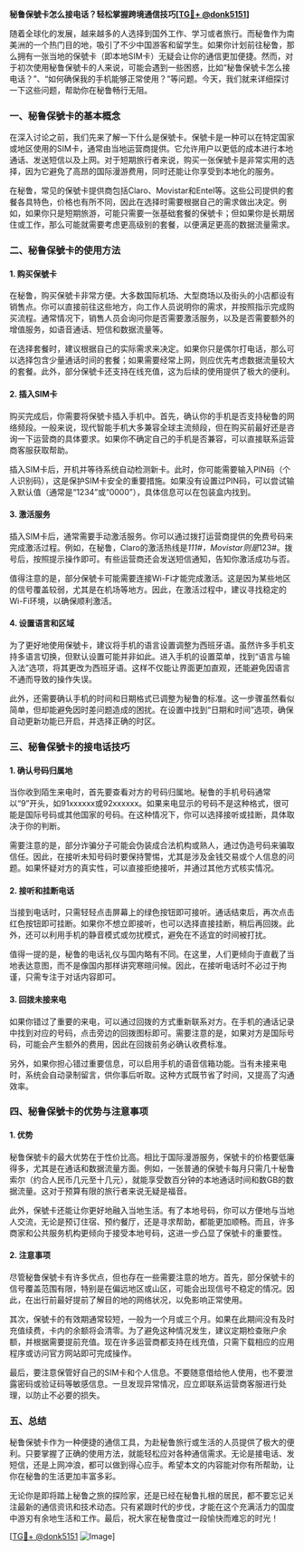 **秘鲁保號卡怎么接电话？轻松掌握跨境通信技巧[[TG💪+ @donk5151](https://t.me/s/donk5151)]**

随着全球化的发展，越来越多的人选择到国外工作、学习或者旅行。而秘鲁作为南美洲的一个热门目的地，吸引了不少中国游客和留学生。如果你计划前往秘鲁，那么拥有一张当地的保號卡（即本地SIM卡）无疑会让你的通信更加便捷。然而，对于初次使用秘鲁保號卡的人来说，可能会遇到一些困惑，比如“秘鲁保號卡怎么接电话？”、“如何确保我的手机能够正常使用？”等问题。今天，我们就来详细探讨一下这些问题，帮助你在秘鲁畅行无阻。

### 一、秘鲁保號卡的基本概念

在深入讨论之前，我们先来了解一下什么是保號卡。保號卡是一种可以在特定国家或地区使用的SIM卡，通常由当地运营商提供。它允许用户以更低的成本进行本地通话、发送短信以及上网。对于短期旅行者来说，购买一张保號卡是非常实用的选择，因为它避免了高昂的国际漫游费用，同时还能让你享受到本地化的服务。

在秘鲁，常见的保號卡提供商包括Claro、Movistar和Entel等。这些公司提供的套餐各具特色，价格也有所不同，因此在选择时需要根据自己的需求做出决定。例如，如果你只是短期旅游，可能只需要一张基础套餐的保號卡；但如果你是长期居住或工作，那么可能就需要考虑更高级别的套餐，以便满足更高的数据流量需求。

### 二、秘鲁保號卡的使用方法

#### 1. 购买保號卡

在秘鲁，购买保號卡非常方便。大多数国际机场、大型商场以及街头的小店都设有销售点。你可以直接前往这些地方，向工作人员说明你的需求，并按照指示完成购买流程。通常情况下，销售人员会询问你是否需要激活服务，以及是否需要额外的增值服务，如语音通话、短信和数据流量等。

在选择套餐时，建议根据自己的实际需求来决定。如果你只是偶尔打电话，那么可以选择包含少量通话时间的套餐；如果需要经常上网，则应优先考虑数据流量较大的套餐。此外，部分保號卡还支持在线充值，这为后续的使用提供了极大的便利。

#### 2. 插入SIM卡

购买完成后，你需要将保號卡插入手机中。首先，确认你的手机是否支持秘鲁的网络频段。一般来说，现代智能手机大多兼容全球主流频段，但在购买前最好还是咨询一下运营商的具体要求。如果你不确定自己的手机是否兼容，可以直接联系运营商客服获取帮助。

插入SIM卡后，开机并等待系统自动检测新卡。此时，你可能需要输入PIN码（个人识别码），这是保护SIM卡安全的重要措施。如果没有设置过PIN码，可以尝试输入默认值（通常是“1234”或“0000”），具体信息可以在包装盒内找到。

#### 3. 激活服务

插入SIM卡后，通常需要手动激活服务。你可以通过拨打运营商提供的免费号码来完成激活过程。例如，在秘鲁，Claro的激活热线是*111#，Movistar则是*123#。拨号后，按照提示操作即可。有些运营商还会发送短信通知，告知你激活成功与否。

值得注意的是，部分保號卡可能需要连接Wi-Fi才能完成激活。这是因为某些地区的信号覆盖较弱，尤其是在机场等地方。因此，在激活过程中，建议寻找稳定的Wi-Fi环境，以确保顺利激活。

#### 4. 设置语言和区域

为了更好地使用保號卡，建议将手机的语言设置调整为西班牙语。虽然许多手机支持多语言切换，但默认设置可能并非如此。进入手机的设置菜单，找到“语言与输入法”选项，将其更改为西班牙语。这样不仅能让界面更加直观，还能避免因语言不通而导致的操作失误。

此外，还需要确认手机的时间和日期格式已调整为秘鲁的标准。这一步骤虽然看似简单，但却能避免因时差问题造成的困扰。在设置中找到“日期和时间”选项，确保自动更新功能已开启，并选择正确的时区。

### 三、秘鲁保號卡的接电话技巧

#### 1. 确认号码归属地

当你收到陌生来电时，首先要查看对方的号码归属地。秘鲁的手机号码通常以“9”开头，如91xxxxxx或92xxxxxx。如果来电显示的号码不是这种格式，很可能是国际号码或其他国家的号码。在这种情况下，你可以选择接听或挂断，具体取决于你的判断。

需要注意的是，部分诈骗分子可能会伪装成合法机构或熟人，通过伪造号码来骗取信任。因此，在接听未知号码时要保持警惕，尤其是涉及金钱交易或个人信息的问题。如果怀疑对方的真实性，可以直接拒绝接听，并通过其他方式核实情况。

#### 2. 接听和挂断电话

当接到电话时，只需轻轻点击屏幕上的绿色按钮即可接听。通话结束后，再次点击红色按钮即可挂断。如果你不想立即接听，也可以选择直接挂断，稍后再回拨。此外，还可以利用手机的静音模式或勿扰模式，避免在不适宜的时间被打扰。

值得一提的是，秘鲁的电话礼仪与国内略有不同。在这里，人们更倾向于直截了当地表达意图，而不是像国内那样讲究寒暄问候。因此，在接听电话时不必过于拘谨，只需专注于对话内容即可。

#### 3. 回拨未接来电

如果你错过了重要的来电，可以通过回拨的方式重新联系对方。在手机的通话记录中找到对应的号码，点击旁边的回拨图标即可。需要注意的是，如果对方是国际号码，可能会产生额外的费用，因此在回拨前务必确认收费标准。

另外，如果你担心错过重要信息，可以启用手机的语音信箱功能。当有未接来电时，系统会自动录制留言，供你事后听取。这种方式既节省了时间，又提高了沟通效率。

### 四、秘鲁保號卡的优势与注意事项

#### 1. 优势

秘鲁保號卡的最大优势在于性价比高。相比于国际漫游服务，保號卡的价格要低廉得多，尤其是在通话和数据流量方面。例如，一张普通的保號卡每月只需几十秘鲁索尔（约合人民币几元至十几元），就能享受数百分钟的本地通话时间和数GB的数据流量。这对于预算有限的旅行者来说无疑是福音。

此外，保號卡还能让你更好地融入当地生活。有了本地号码，你可以方便地与当地人交流，无论是预订住宿、预约餐厅，还是寻求帮助，都能更加顺畅。而且，许多商家和公共服务机构更倾向于接受本地号码，这进一步凸显了保號卡的重要性。

#### 2. 注意事项

尽管秘鲁保號卡有许多优点，但也存在一些需要注意的地方。首先，部分保號卡的信号覆盖范围有限，特别是在偏远地区或山区，可能会出现信号不稳定的情况。因此，在出行前最好提前了解目的地的网络状况，以免影响正常使用。

其次，保號卡的有效期通常较短，一般为一个月或三个月。如果在此期间没有及时充值续费，卡内的余额将会清零。为了避免这种情况发生，建议定期检查账户余额，并根据需要提前充值。现在许多运营商都支持在线充值，只需下载相应的应用程序或访问官方网站即可完成操作。

最后，要注意保管好自己的SIM卡和个人信息。不要随意借给他人使用，也不要泄露密码或验证码等敏感信息。一旦发现异常情况，应立即联系运营商客服进行处理，以防止不必要的损失。

### 五、总结

秘鲁保號卡作为一种便捷的通信工具，为赴秘鲁旅行或生活的人员提供了极大的便利。只要掌握了正确的使用方法，就能轻松应对各种通信需求。无论是接电话、发短信，还是上网冲浪，都可以做到得心应手。希望本文的内容能对你有所帮助，让你在秘鲁的生活更加丰富多彩。

无论你是即将踏上秘鲁之旅的探险家，还是已经在秘鲁扎根的居民，都不要忘记关注最新的通信资讯和技术动态。只有紧跟时代的步伐，才能在这个充满活力的国度中游刃有余地生活和工作。最后，祝大家在秘鲁度过一段愉快而难忘的时光！

[[TG💪+ @donk5151](https://t.me/s/donk5151) ![Image](https://i.postimg.cc/rwNCRYN7/Snipaste-2025-04-30-17-27-05.png)]